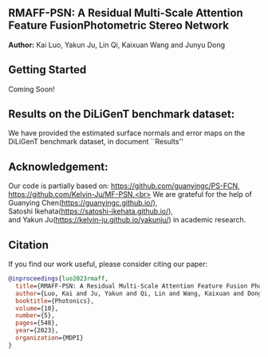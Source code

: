 ## RMAFF-PSN: A Residual Multi-Scale Attention Feature FusionPhotometric Stereo Network

**Author:** 
Kai Luo, Yakun Ju, Lin Qi, Kaixuan Wang and Junyu Dong

## Getting Started

Coming Soon!

## Results on the DiLiGenT benchmark dataset:

We have provided the estimated surface normals and error maps on the DiLiGenT benchmark dataset, in document ``Results''

## Acknowledgement:
Our code is partially based on: https://github.com/guanyingc/PS-FCN, https://github.com/Kelvin-Ju/MF-PSN.<br>
We are grateful for the help of Guanying Chen(https://guanyingc.github.io/),<br> Satoshi Ikehata(https://satoshi-ikehata.github.io/),<br> and Yakun Ju(https://kelvin-ju.github.io/yakunju/) in academic research.

## Citation

If you find our work useful, please consider citing our paper:

```bibtex
@inproceedings{luo2023rmaff,
  title={RMAFF-PSN: A Residual Multi-Scale Attention Feature Fusion Photometric Stereo Network},
  author={Luo, Kai and Ju, Yakun and Qi, Lin and Wang, Kaixuan and Dong, Junyu},
  booktitle={Photonics},
  volume={10},
  number={5},
  pages={548},
  year={2023},
  organization={MDPI}
}
```
